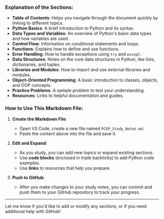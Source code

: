 
### Explanation of the Sections:

- **Table of Contents**: Helps you navigate through the document quickly by linking to different topics.
- **Python Basics**: A brief introduction to Python and its syntax.
- **Data Types and Variables**: An overview of Python's basic data types and how variables are used.
- **Control Flow**: Information on conditional statements and loops.
- **Functions**: Explains how to define and use functions.
- **Error Handling**: How to handle exceptions using `try` and `except`.
- **Data Structures**: Notes on the core data structures in Python, like lists, dictionaries, and tuples.
- **Libraries and Modules**: How to import and use external libraries and modules.
- **Object-Oriented Programming**: A basic introduction to classes, objects, and OOP concepts.
- **Practice Problems**: A sample problem to test your understanding.
- **Resources**: Links to helpful documentation and guides.

### How to Use This Markdown File:
1. **Create the Markdown File**:
   - Open VS Code, create a new file named `PCEP_Study_Notes.md`.
   - Paste the content above into the file and save it.

2. **Edit and Expand**:
   - As you study, you can add new topics or expand existing sections.
   - Use **code blocks** (enclosed in triple backticks) to add Python code examples.
   - Use **links** to resources that help you prepare.

3. **Push to GitHub**:
   - After you make changes to your study notes, you can commit and push them to your GitHub repository to track your progress.

---

Let me know if you'd like to add or modify any sections, or if you need additional help with GitHub!
